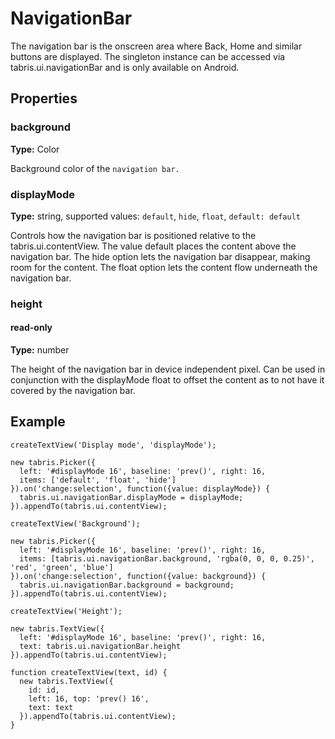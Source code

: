 # NavigationBar
The navigation bar is the onscreen area where Back, Home and similar buttons are displayed. The singleton instance can be accessed via tabris.ui.navigationBar and is only available on Android.

## Properties

### background

**Type:** Color

Background color of the `navigation bar.`

### displayMode

**Type:** string, supported values: `default`, `hide`, `float`, `default: default`

Controls how the navigation bar is positioned relative to the tabris.ui.contentView. The value default places the content above the navigation bar. The hide option lets the navigation bar disappear, making room for the content. The float option lets the content flow underneath the navigation bar.

### height

#### read-only

**Type:** number

The height of the navigation bar in device independent pixel. Can be used in conjunction with the displayMode float to offset the content as to not have it covered by the navigation bar.

## Example
```
createTextView('Display mode', 'displayMode');

new tabris.Picker({
  left: '#displayMode 16', baseline: 'prev()', right: 16,
  items: ['default', 'float', 'hide']
}).on('change:selection', function({value: displayMode}) {
  tabris.ui.navigationBar.displayMode = displayMode;
}).appendTo(tabris.ui.contentView);

createTextView('Background');

new tabris.Picker({
  left: '#displayMode 16', baseline: 'prev()', right: 16,
  items: [tabris.ui.navigationBar.background, 'rgba(0, 0, 0, 0.25)', 'red', 'green', 'blue']
}).on('change:selection', function({value: background}) {
  tabris.ui.navigationBar.background = background;
}).appendTo(tabris.ui.contentView);

createTextView('Height');

new tabris.TextView({
  left: '#displayMode 16', baseline: 'prev()', right: 16,
  text: tabris.ui.navigationBar.height
}).appendTo(tabris.ui.contentView);

function createTextView(text, id) {
  new tabris.TextView({
    id: id,
    left: 16, top: 'prev() 16',
    text: text
  }).appendTo(tabris.ui.contentView);
}
```